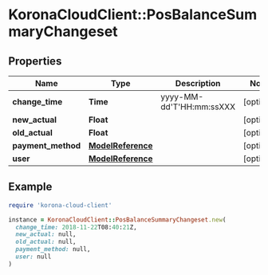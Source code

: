 # KoronaCloudClient::PosBalanceSummaryChangeset

## Properties

| Name | Type | Description | Notes |
| ---- | ---- | ----------- | ----- |
| **change_time** | **Time** | yyyy-MM-dd&#39;T&#39;HH:mm:ssXXX | [optional] |
| **new_actual** | **Float** |  | [optional] |
| **old_actual** | **Float** |  | [optional] |
| **payment_method** | [**ModelReference**](ModelReference.md) |  | [optional] |
| **user** | [**ModelReference**](ModelReference.md) |  | [optional] |

## Example

```ruby
require 'korona-cloud-client'

instance = KoronaCloudClient::PosBalanceSummaryChangeset.new(
  change_time: 2018-11-22T08:40:21Z,
  new_actual: null,
  old_actual: null,
  payment_method: null,
  user: null
)
```

